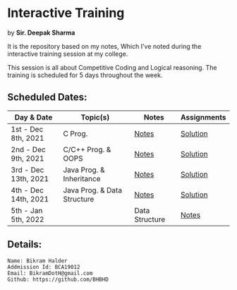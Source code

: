 # Interactive Training
by **Sir. Deepak Sharma**

It is the repository based on my notes, Which I've noted during the interactive training session at my college.

This session is all about Competitive Coding and Logical reasoning.
The training is scheduled for 5 days throughout the week.

## Scheduled Dates: 
| Day & Date | Topic(s) | Notes | Assignments |
| ----------- | ----------- | ----------- | ----------- |
1st - Dec 8th, 2021 | C Prog. | [Notes](1st%20Day/README.md) | [Solution](1st%20Day/assignments/README.md)
2nd - Dec 9th, 2021 | C/C++ Prog. & OOPS | [Notes](2nd%20Day/README.md) | [Solution](2nd%20Day/assignments/README.md)
3rd - Dec 13th, 2021 | Java Prog. & Inheritance | [Notes](3rd%20Day/README.md) | [Solution](3rd%20Day/assignments/README.md)
4th - Dec 14th, 2021 | Java Prog. & Data Structure | [Notes](4th%20Day/README.md) | [Solution](4th%20Day/assignments/README.md)
5th - Jan 5th, 2022 | | Data Structure | [Notes](5th%20Day/README.md) | [Solution](5th%20Day/assignments/README.md)

## Details:
```
Name: Bikram Halder
Addmission Id: BCA19012
Email: BikramDotH@gmail.com
Github: https://github.com/BHBHD
```